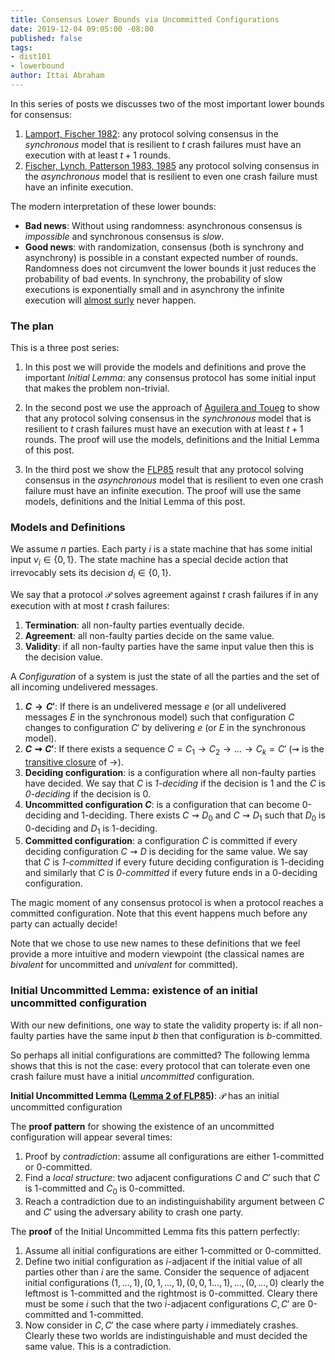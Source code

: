 ```yaml
---
title: Consensus Lower Bounds via Uncommitted Configurations
date: 2019-12-04 09:05:00 -08:00
published: false
tags:
- dist101
- lowerbound
author: Ittai Abraham
---
```


In this series of posts we discusses two of the most important lower bounds for consensus:
1. [Lamport, Fischer 1982](https://groups.csail.mit.edu/tds/papers/Lynch/jacm85.pdf): any protocol solving consensus in the *synchronous* model that is resilient to $t$ crash failures must have an execution with at least $t+1$ rounds.
2. [Fischer, Lynch, Patterson 1983, 1985](https://lamport.azurewebsites.net/pubs/trans.pdf) any protocol solving consensus in the *asynchronous* model that is resilient to even one crash failure must have an infinite execution.

The modern interpretation of these lower bounds:
* **Bad news**: Without using randomness: asynchronous consensus is *impossible* and synchronous consensus is *slow*.
*  **Good news**: with randomization, consensus (both is synchrony and asynchrony) is possible in a constant expected number of rounds. Randomness does not circumvent the lower bounds it just reduces the probability of bad events. In synchrony, the probability of slow executions is exponentially small and in asynchrony the  infinite execution will [almost surly](https://en.wikipedia.org/wiki/Almost_surely) never happen.


### The plan

This is a three post series:
1. In this post we will provide the models and definitions and prove the important *Initial Lemma*: any consensus protocol has some initial input that makes the problem non-trivial.
2. In the second post we use the approach of [Aguilera and Toueg](http://citeseerx.ist.psu.edu/viewdoc/download?doi=10.1.1.22.402&rep=rep1&type=pdf) to show that any protocol solving consensus in the *synchronous* model that is resilient to $t$ crash failures must have an execution with at least $t+1$ rounds. The proof will use the models, definitions and the Initial Lemma of this post.

3. In the third post we show the [FLP85](https://lamport.azurewebsites.net/pubs/trans.pdf) result that any protocol solving consensus in the *asynchronous* model that is resilient to even one crash failure must have an infinite execution. The proof will use the same models, definitions and the Initial Lemma of this post.




### Models and Definitions
We assume $n$ parties. Each party $i$ is a  state machine that has some initial input $v_i \in \{0,1\}$. The state machine has a special decide action that irrevocably sets its decision $d_i \in \{0,1\}$.

We say that a protocol $\mathcal{P}$ solves agreement against $t$ crash failures if in any execution with at most $t$ crash failures:
1. **Termination**: all non-faulty parties eventually decide.
2. **Agreement**: all non-faulty parties decide on the same value.
3. **Validity**: if all non-faulty parties have the same input value then this is the decision value.



A *Configuration* of a system is just the state of all the parties and the set of all incoming undelivered messages.

1. **$C \rightarrow C'$**: If there is an undelivered message $e$ (or all undelivered messages $E$ in the synchronous model) such that configuration $C$ changes to configuration $C'$ by delivering $e$ (or $E$ in the synchronous model).
2. **$C \rightsquigarrow C'$**: If there exists a sequence $C=C_1 \rightarrow C_2 \rightarrow \dots \rightarrow C_k=C'$ ($\rightsquigarrow$ is the [transitive closure](https://en.wikipedia.org/wiki/Transitive_closure) of $\rightarrow$).
3. **Deciding configuration**:  is a configuration where all non-faulty parties have decided. We say that $C$ is  *1-deciding* if the decision is 1 and the $C$ is *0-deciding* if the decision is 0.
4. **Uncommitted configuration $C$**:  is a configuration that can become 0-deciding and 1-deciding. There exists $C \rightsquigarrow D_0$ and $C \rightsquigarrow D_1$ such that $D_0$ is 0-deciding  and $D_1$ is 1-deciding.
5. **Committed configuration**: a configuration $C$ is committed if every deciding configuration $C \rightsquigarrow D$ is deciding for the same value. We say that $C$ is *1-committed* if every future deciding configuration  is 1-deciding and similarly that $C$ is *0-committed* if every future ends in a 0-deciding configuration.


The magic moment of any consensus protocol is when a protocol reaches a committed configuration. Note that this event happens much before any party can actually decide!


Note that we chose to use new names to these definitions that we feel provide a more intuitive and modern viewpoint (the classical names are *bivalent* for uncommitted and *univalent* for committed).




### Initial Uncommitted Lemma: existence of an  initial uncommitted configuration

With our new definitions, one way to state the validity property is: if all non-faulty parties have the same input $b$ then that configuration is $b$-committed.

So perhaps all initial configurations are committed? The following lemma shows that this is not the case: every protocol that can tolerate even one crash failure must have a  initial *uncommitted* configuration.

**Initial Uncommitted Lemma ([Lemma 2 of FLP85](https://lamport.azurewebsites.net/pubs/trans.pdf))**: $\mathcal{P}$ has an initial uncommitted configuration

The **proof pattern** for showing the existence of an uncommitted configuration will appear several times:
1. Proof by *contradiction*: assume all configurations are either 1-committed or 0-committed.
2. Find a *local structure*: two adjacent configurations $C$ and $C'$ such that $C$ is 1-committed and $C_0$ is 0-committed.
3. Reach a contradiction due to an indistinguishability argument between $C$ and $C'$ using the adversary ability to crash one party.

The **proof** of the Initial Uncommitted Lemma fits this pattern perfectly:
1. Assume all initial configurations are either 1-committed or 0-committed.
2. Define two initial configuration as $i$-adjacent if the initial value of all parties other than $i$ are the same. Consider the sequence of adjacent initial configurations $(1,\dots,1),(0,1,\dots,1),(0,0,1\dots,1),\dots,(0,\dots,0)$ clearly the leftmost is 1-committed and the rightmost is 0-committed. Cleary there must be some $i$ such that the two $i$-adjacent configurations $C,C'$ are 0-committed and 1-committed.
3. Now consider in $C,C'$ the case where party $i$ immediately crashes. Clearly these two worlds are indistinguishable and must decided the same value. This is a contradiction.
